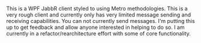 This is a WPF JabbR client styled to using Metro methodologies.  This is a very rough client and currently only has very limited message sending and receiving capabilities. You can not currently send messages.  I'm putting this up to get feedback and allow anyone interested in helping to do so.  I am currently in a refactor/rearchitecture effort with some of core functionality.  